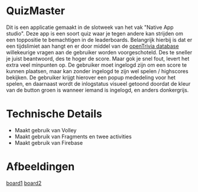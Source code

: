 # QuizMaster
Dit is een applicatie gemaakt in de slotweek van het vak "Native App studio". Deze app is een soort quiz waar je tegen andere kan strijden om een toppositie te bemachtigen in de leaderboards. Belangrijk hierbij is dat er een tijdslimiet aan hangt en er door middel van de [openTrivia database](https://opentdb.com/) willekeurige vragen aan de gebruiker worden voorgeschoteld. Des te sneller je juist beantwoord, des te hoger de score. Maar gok je snel fout, levert het extra veel minpunten op. De gebruiker moet ingelogd zijn om een score te kunnen plaatsen, maar kan zonder ingelogd te zijn wel spelen / highscores bekijken. De gebruiker krijgt hierover een popup mededeling voor het spelen, en daarnaast wordt de inlogstatus visueel getoond doordat de kleur van de button groen is wanneer iemand is ingelogd, en anders donkergrijs.

# Technische Details
- Maakt gebruik van Volley
- Maakt gebruik van Fragments en twee activities
- Maakt gebruik van Firebase

# Afbeeldingen
[board1](docs/app_board1.png)
[board2](docs/app_board2.png)
